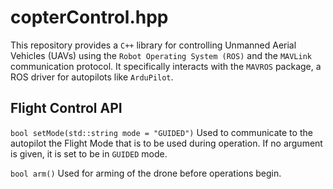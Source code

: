 # copterControl.hpp
This repository provides a `C++` library for controlling Unmanned Aerial Vehicles (UAVs) using the `Robot Operating System (ROS)` and the `MAVLink` communication protocol. It specifically interacts with the `MAVROS` package, a ROS driver for autopilots like `ArduPilot`.

## Flight Control API
`bool setMode(std::string mode = "GUIDED")`
Used to communicate to the autopilot the Flight Mode that is to be used during operation. If no argument is given, it is set to be in `GUIDED` mode.

`bool arm()`
Used for arming of the drone before operations begin.
